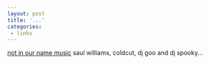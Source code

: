 ```yaml
---
layout: post
title: '...'
categories:
 - links
---
```


<a href="http://www.notinournamemusic.com/home.php">not in our name music</a> saul williams, coldcut, dj goo and dj spooky...

